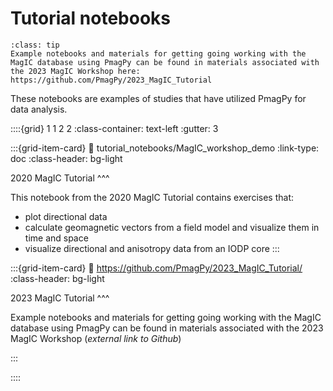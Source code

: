 # Tutorial notebooks

`````{admonition} Useful tutorial materials
:class: tip
Example notebooks and materials for getting going working with the MagIC database using PmagPy can be found in materials associated with the 2023 MagIC Workshop here:
https://github.com/PmagPy/2023_MagIC_Tutorial
`````

These notebooks are examples of studies that have utilized PmagPy for data analysis.

::::{grid} 1 1 2 2
:class-container: text-left
:gutter: 3

:::{grid-item-card}
:link: tutorial_notebooks/MagIC_workshop_demo
:link-type: doc
:class-header: bg-light

2020 MagIC Tutorial
^^^

This notebook from the 2020 MagIC Tutorial contains exercises that:
- plot directional data
- calculate geomagnetic vectors from a field model and visualize them in time and space
- visualize directional and anisotropy data from an IODP core
:::

:::{grid-item-card}
:link: https://github.com/PmagPy/2023_MagIC_Tutorial/
:class-header: bg-light

2023 MagIC Tutorial
^^^

Example notebooks and materials for getting going working with the MagIC database using PmagPy can be found in materials associated with the 2023 MagIC Workshop (*external link to Github*)

:::

::::